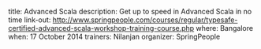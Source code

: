 title: Advanced Scala
description: Get up to speed in Advanced Scala in no time
link-out: http://www.springpeople.com/courses/regular/typesafe-certified-advanced-scala-workshop-training-course.php
where: Bangalore
when: 17 October 2014
trainers: Nilanjan
organizer: SpringPeople
